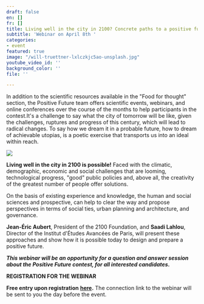 ```yaml
---
draft: false
en: []
fr: []
title: Living well in the city in 2100? Concrete paths to a positive future
subtitle: 'Webinar on April 8th '
categories:
- event
featured: true
image: "/will-truettner-lxlczkjc5ao-unsplash.jpg"
youtube_video_id: ''
background_color: ''
file: ''

---
```

In addition to the scientific resources available in the "Food for thought" section, the Positive Future team offers scientific events, webinars, and online conferences over the course of the months to help participants in the contest.It's a challenge to say what the city of tomorrow will be like, given the challenges, ruptures and progress of this century, which will lead to radical changes. To say how we dream it in a probable future, how to dream of achievable utopias, is a poetic exercise that transports us into an ideal within reach.

![](/webinaire_8avril_en.jpg)

**Living well in the city in 2100 is possible!** Faced with the climatic, demographic, economic and social challenges that are looming, technological progress, "good" public policies and, above all, the creativity of the greatest number of people offer solutions. 

On the basis of existing experience and knowledge, the human and social sciences and prospective, can help to clear the way and propose perspectives in terms of social ties, urban planning and architecture, and governance. 

**Jean-Éric Aubert**, President of the 2100 Foundation, and **Saadi Lahlou**, Director of the Institut d'Études Avancées de Paris, will present these approaches and show how it is possible today to design and prepare a positive future.

**_This webinar will be an opportunity for a question and answer session about the Positive Future contest, for all interested candidates._**

**REGISTRATION FOR THE WEBINAR**

**Free entry upon registration** [**here**](https://www.weezevent.com/bien-vivre-dans-la-ville-en-2100-des-pistes-concretes)**.** The connection link to the webinar will be sent to you the day before the event.